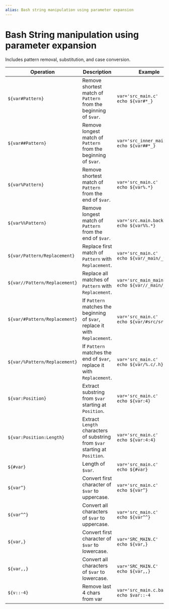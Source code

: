 ```yaml
---
alias: Bash string manipulation using parameter expansion
---
```

# Bash String manipulation using parameter expansion

Includes pattern removal, substitution, and case conversion.

| Operation                     | Description                                                                  | Example                                               | Result            |
| ----------------------------- | ---------------------------------------------------------------------------- | ----------------------------------------------------- | ----------------- |
| `${var#Pattern}`              | Remove shortest match of `Pattern` from the beginning of `$var`.             | `var='src_main.c'`<br>`echo ${var#*_}`                | `main.c`          |
| `${var##Pattern}`             | Remove longest match of `Pattern` from the beginning of `$var`.              | `var='src_inner_main.c'`<br>`echo ${var##*_}`         | `main.c`          |
| `${var%Pattern}`              | Remove shortest match of `Pattern` from the end of `$var`.                   | `var='src_main.c'`<br>`echo ${var%.*}`                | `src_main`        |
| `${var%%Pattern}`             | Remove longest match of `Pattern` from the end of `$var`.                    | `var='src.main.backup.tar'`<br>`echo ${var%%.*}`      | `src`             |
| `${var/Pattern/Replacement}`  | Replace first match of `Pattern` with `Replacement`.                         | `var='src_main.c'`<br>`echo ${var/_main/_test}`       | `src_test.c`      |
| `${var//Pattern/Replacement}` | Replace all matches of `Pattern` with `Replacement`.                         | `var='src_main_main.c'`<br>`echo ${var//_main/_test}` | `src_test_test.c` |
| `${var/#Pattern/Replacement}` | If `Pattern` matches the beginning of `$var`, replace it with `Replacement`. | `var='src_main.c'`<br>`echo ${var/#src/src_code}`     | `src_code_main.c` |
| `${var/%Pattern/Replacement}` | If `Pattern` matches the end of `$var`, replace it with `Replacement`.       | `var='src_main.c'`<br>`echo ${var/%.c/.h}`            | `src_main.h`      |
| `${var:Position}`             | Extract substring from `$var` starting at `Position`.                        | `var='src_main.c'`<br>`echo ${var:4}`                 | `main.c`          |
| `${var:Position:Length}`      | Extract `Length` characters of substring from `$var` starting at `Position`. | `var='src_main.c'`<br>`echo ${var:4:4}`               | `main`            |
| `${#var}`                     | Length of `$var`.                                                            | `var='src_main.c'`<br>`echo ${#var}`                  | `9`               |
| `${var^}`                     | Convert first character of `$var` to uppercase.                              | `var='src_main.c'`<br>`echo ${var^}`                  | `Src_main.c`      |
| `${var^^}`                    | Convert all characters of `$var` to uppercase.                               | `var='src_main.c'`<br>`echo ${var^^}`                 | `SRC_MAIN.C`      |
| `${var,}`                     | Convert first character of `$var` to lowercase.                              | `var='SRC_MAIN.C'`<br>`echo ${var,}`                  | `sRC_MAIN.C`      |
| `${var,,}`                    | Convert all characters of `$var` to lowercase.                               | `var='SRC_MAIN.C'`<br>`echo ${var,,}`                 | `src_main.c`      |
| `${v::-4}`                    | Remove last 4 chars from var                                                 | `var='src_main.c.bak'`<br>`echo $var::-4`<br>         | `src_main.c`      |